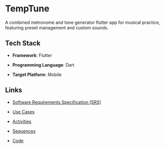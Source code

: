 # TempTune

A combined metronome and tone generator flutter app for musical practice, featuring preset management and custom sounds.


## Tech Stack

- **Framework**: Flutter

- **Programming Language**: Dart

- **Target Platform**: Mobile

<!-- - **Audio Library**: [`minisound`](github.com/DaniilAlpha/minisound) -->


## Links

- [Software Requirements Specification (SRS)](./z_docs/srs/srs.md)

- [Use Cases](./z_docs/use_cases/use_cases.md)

- [Activities](./z_docs/activity/activities.md)

- [Sequences](./z_docs/sequence/sequences.md)

- [Code](code/)

